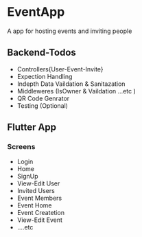 # EventApp
<p> A app for hosting events and inviting people </p>  

## Backend-Todos 
- Controllers{User-Event-Invite}
- Expection Handling
- Indepth Data Vaildation & Sanitazation
- Middleweres (IsOwner & Vaildation ...etc )
- QR Code Genrator
- Testing (Optional)


## Flutter App
### Screens
- Login
- Home
- SignUp
- View-Edit User
- Invited Users
- Event Members
- Event Home
- Event Createtion
- View-Edit Event
- ....etc






